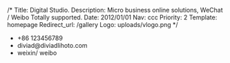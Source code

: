 /*
Title: Digital Studio.
Description: Micro business online solutions, WeChat / Weibo Totally supported.
Date: 2012/01/01
Nav: ccc
Priority: 2
Template: homepage
Redirect_url: /gallery
Logo: uploads/vlogo.png
*/
<ul>
	<li>+86 123456789</li>
	<li>diviad@diviadlihoto.com</li>
	<li>weixin/ weibo</li>
</ul>